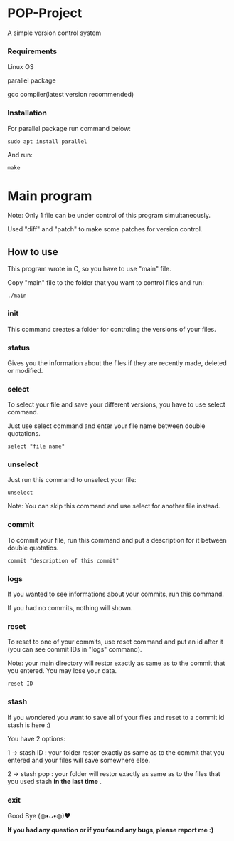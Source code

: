 # POP-Project
A simple version control system

### Requirements
Linux OS

parallel package

gcc compiler(latest version recommended)


### Installation

For parallel package run command below:

    sudo apt install parallel

And run:
    
    make


# Main program #

Note: Only 1 file can be under control of this program simultaneously.

Used "diff" and "patch" to make some patches for version control.

## How to use ##

This program wrote in C, so you have to use "main" file.

Copy "main" file to the folder that you want to control files and run:

    ./main

### init ###

This command creates a folder for controling the versions of your files.

### status ###

Gives you the information about the files if they are recently made, deleted or modified.

### select ###

To select your file and save your different versions, you have to use select command.

Just use select command and enter your file name between double quotations.
    
    select "file name"


### unselect ###

Just run this command to unselect your file:

    unselect
    
Note: You can skip this command and use select for another file instead.

### commit ###

To commit your file, run this command and put a description for it between double quotatios.

    commit "description of this commit"

### logs ###

If you wanted to see informations about your commits, run this command.

If you had no commits, nothing will shown.

### reset ###

To reset to one of your commits, use reset command and put an id after it (you can see commit IDs in "logs" command).

Note: your main directory will restor exactly as same as to the commit that you entered. You may lose your data.

    reset ID
### stash ###

If you wondered you want to save all of your files and reset to a commit id stash is here :)

You have 2 options:

1 -> stash ID : your folder restor exactly as same as to the commit that you entered and your files will save somewhere else.

2 -> stash pop : your folder will restor exactly as same as to the files that you used stash **in the last time** .

### exit ###

Good Bye (◍•ᴗ•◍)❤


**If you had any question or if you found any bugs, please report me :)**



















